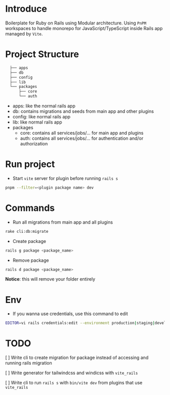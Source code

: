 # Introduce

Boilerplate for Ruby on Rails using Modular architecture. Using `PnPM` workspaces to handle monorepo for JavaScript/TypeScript inside Rails app managed by `Vite`.

# Project Structure

```sh
  ├── apps
  ├── db
  ├── config
  ├── lib
  └── packages
      ├── core
      └── auth
```

- apps: like the normal rails app
- db: contains migrations and seeds from main app and other plugins
- config: like normal rails app
- lib: like normal rails app
- packages
  - core: contains all services/jobs/... for main app and plugins
  - auth: contains all services/jobs/... for authentication and/or authorization

# Run project

- Start `vite` server for plugin before running `rails s`

```sh
pnpm --filter=<plugin package name> dev
```

# Commands

- Run all migrations from main app and all plugins

```sh
rake cli:db:migrate
```

- Create package

```sh
rails g package <package_name>
```

- Remove package

```sh
rails d package <package_name>
```

**Notice**: this will remove your folder entirely

# Env

- If you wanna use credentials, use this command to edit

```sh
EDITOR=vi rails credentials:edit --environment production|staging|development|test
```

# TODO

[ ] Write cli to create migration for package instead of accessing and running rails migration

[ ] Write generator for tailwindcss and windicss with `vite_rails`

[ ] Write cli to run `rails s` with `bin/vite dev` from plugins that use `vite_rails`
